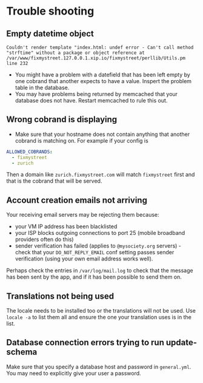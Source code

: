# Trouble shooting

## Empty datetime object

    Couldn't render template "index.html: undef error - Can't call method "strftime" without a package or object reference at /var/www/fixmystreet.127.0.0.1.xip.io/fixmystreet/perllib/Utils.pm line 232

- You might have a problem with a datefield that has been left empty by one cobrand that another expects to have a value. Inspert the problem table in the database.
- You may have problems being returned by memcached that your database does not have. Restart memcached to rule this out.

## Wrong cobrand is displaying

- Make sure that your hostname does not contain anything that another cobrand is matching on. For example if your config is

``` yaml
ALLOWED_COBRANDS:
  - fixmystreet
  - zurich
````

Then a domain like `zurich.fixmystreet.com` will match `fixmystreet` first and that is the cobrand that will be served.

## Account creation emails not arriving

Your receiving email servers may be rejecting them because:

* your VM IP address has been blacklisted
* your ISP blocks outgoing connections to port 25 (mobile broadband providers often do this)
* sender verification has failed (applies to `@mysociety.org` servers) - check that your `DO_NOT_REPLY_EMAIL` conf setting passes sender verification (using your own email address works well).

Perhaps check the entries in `/var/log/mail.log` to check that the message has been sent by the app, and if it has been possible to send them on.

## Translations not being used

The locale needs to be installed too or the translations will not be used. Use
`locale -a` to list them all and ensure the one your translation uses is in the
list.


## Database connection errors trying to run update-schema

Make sure that you specify a database host and password in `general.yml`. You
may need to explicitly give your user a password.

